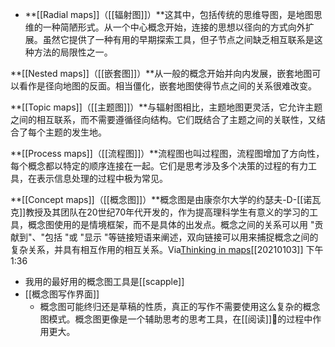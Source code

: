- **[[Radial maps]]（[[辐射图]]）**这其中，包括传统的思维导图，是地图思维的一种简陋形式。从一个中心概念开始，连接的思想以径向的方式向外扩展。虽然它提供了一种有用的早期探索工具，但子节点之间缺乏相互联系是这种方法的局限性之一。

**[[Nested maps]]（[[嵌套图]]）**从一般的概念开始并向内发展，嵌套地图可以看作是径向地图的反面。相当僵化，嵌套地图使得节点之间的关系很难改变。

**[[Topic maps]]（[[主题图]]）**与辐射图相比，主题地图更灵活，它允许主题之间的相互联系，而不需要遵循径向结构。它们既结合了主题之间的关联性，又结合了每个主题的发生地。

**[[Process maps]]（[[流程图]]）**流程图也叫过程图，流程图增加了方向性，每个概念都以特定的顺序连接在一起。它们是思考涉及多个决策的过程的有力工具，在表示信息处理的过程中极为常见。 

**[[Concept maps]]（[[概念图]]）**概念图是由康奈尔大学的约瑟夫-D-[[诺瓦克]]教授及其团队在20世纪70年代开发的，作为提高理科学生有意义的学习的工具，概念图使用的是情境框架，而不是具体的出发点。概念之间的关系可以用 "贡献到"、"包括 "或 "显示 "等链接短语来阐述，双向链接可以用来捕捉概念之间的复杂关系，并具有相互作用的相互关系。Via[Thinking in maps](https://www.notion.so/Thinking-in-maps-a86fa6723708431c996e3cc782acf314)[[20210103]] 下午1:36
- 我用的最好用的概念图工具是[[scapple]]
- [[概念图写作界面]]
    - 概念图可能终归还是草稿的性质，真正的写作不需要使用这么复杂的概念图模式。概念图更像是一个辅助思考的思考工具，在[[阅读]]的过程中作用更大。

